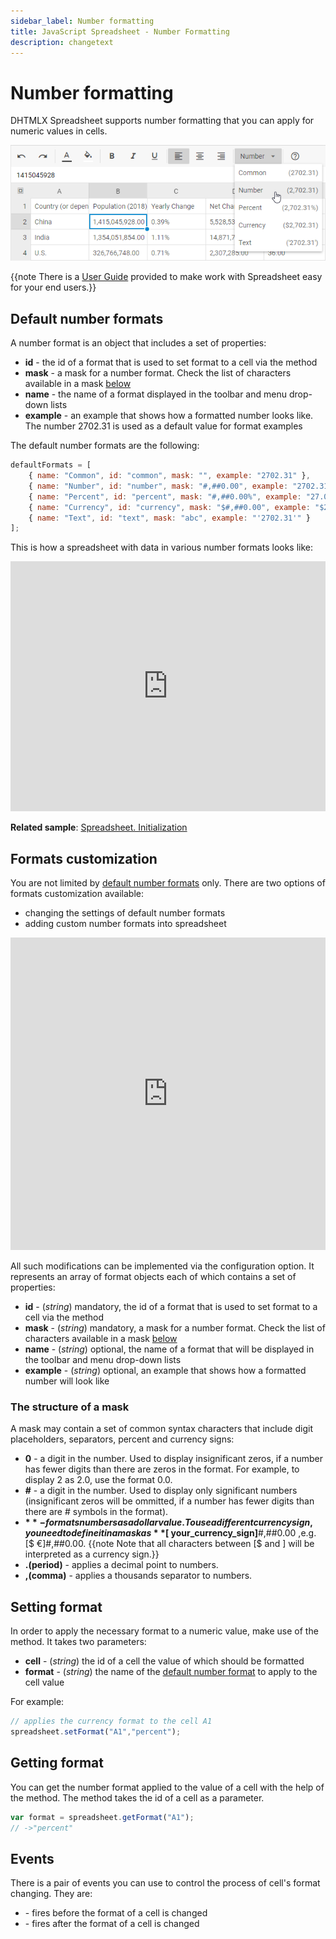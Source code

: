 ```yaml
---
sidebar_label: Number formatting
title: JavaScript Spreadsheet - Number Formatting
description: changetext
---
```


# Number formatting

DHTMLX Spreadsheet supports number formatting that you can apply for numeric values in cells.

![Number format options](assets/number_format_options.png)

{{note There is a [User Guide](number_formatting_guide.md) provided to make work with Spreadsheet easy for your end users.}}

## Default number formats

A number format is an object that includes a set of properties:

- **id** - the id of a format that is used to set format to a cell via the [](api/spreadsheet_setformat_method.md) method
- **mask** - a mask for a number format. Check the list of characters available in a mask [below](#the-structure-of-a-mask)
- **name** - the name of a format displayed in the toolbar and menu drop-down lists
- **example** - an example that shows how a formatted number looks like. The number 2702.31 is used as a default value for format examples

The default number formats are the following:

~~~js
defaultFormats = [
	{ name: "Common", id: "common", mask: "", example: "2702.31" },
	{ name: "Number", id: "number", mask: "#,##0.00", example: "2702.31" },
	{ name: "Percent", id: "percent", mask: "#,##0.00%", example: "27.0231%" },
	{ name: "Currency", id: "currency", mask: "$#,##0.00", example: "$2702.31" },
    { name: "Text", id: "text", mask: "abc", example: "'2702.31'" }
];
~~~

This is how a spreadsheet with data in various number formats looks like:

<iframe src="https://snippet.dhtmlx.com/ihtkdcoc?mode=mobile" frameborder="0" class="snippet_iframe" width="100%" height="400"></iframe>

**Related sample**: [Spreadsheet. Initialization](https://snippet.dhtmlx.com/ihtkdcoc)

## Formats customization

You are not limited by [default number formats](#default-number-formats) only. There are two options of formats customization available:

- changing the settings of default number formats
- adding custom number formats into spreadsheet

<iframe src="https://snippet.dhtmlx.com/4c0c0zm7?mode=js" frameborder="0" class="snippet_iframe" width="100%" height="500"></iframe>

All such modifications can be implemented via the [](api/spreadsheet_formats_config.md) configuration option. It represents an array of format objects each of which contains a set of properties:

- **id** - (*string*) mandatory, the id of a format that is used to set format to a cell via the [](api/spreadsheet_setformat_method.md) method
- **mask** - (*string*) mandatory, a mask for a number format. Check the list of characters available in a mask [below](#the-structure-of-a-mask)
- **name** - (*string*) optional, the name of a format that will be displayed in the toolbar and menu drop-down lists
- **example** - (*string*) optional, an example that shows how a formatted number will look like

### The structure of a mask

A mask may contain a set of common syntax characters that include digit placeholders, separators, percent and currency signs:

- **0** - a digit in the number. Used to display insignificant zeros, if a number has fewer digits than there are zeros in the format. For example, to display 2 as 2.0, use the format 0.0.
- **#** - a digit in the number. Used to display only significant numbers (insignificant zeros will be ommitted, if a number has fewer digits than there are # symbols in the format).
- **$** - formats numbers as a dollar value. To use a different currency sign, you need to define it in a mask as **[$ your_currency_sign]**#,##0.00 ,e.g. [$ €]#,##0.00.
{{note Note that all characters between [$ and ] will be interpreted as a currency sign.}}
- **.(period)** - applies a decimal point to numbers.
- **,(comma)** - applies a thousands separator to numbers.

## Setting format

In order to apply the necessary format to a numeric value, make use of the [](api/spreadsheet_setformat_method.md) method. It takes two parameters:

- **cell** - (*string*) the id of a cell the value of which should be formatted
- **format** - (*string*) the name of the [default number format](#default-number-formats) to apply to the cell value

For example:

~~~js
// applies the currency format to the cell A1
spreadsheet.setFormat("A1","percent");
~~~

## Getting format

You can get the number format applied to the value of a cell with the help of the [](api/spreadsheet_getformat_method.md) method. The method takes the id of a cell as a parameter.

~~~js
var format = spreadsheet.getFormat("A1"); 
// ->"percent"
~~~

## Events

There is a pair of events you can use to control the process of cell's format changing. They are:

- [](api/spreadsheet_beforeformatchange_event.md) - fires before the format of a cell is changed
- [](api/spreadsheet_afterformatchange_event.md) - fires after the format of a cell is changed
